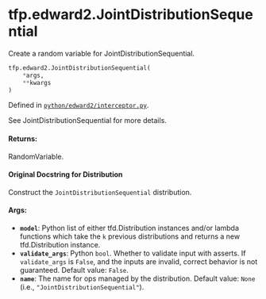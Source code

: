 <div itemscope itemtype="http://developers.google.com/ReferenceObject">
<meta itemprop="name" content="tfp.edward2.JointDistributionSequential" />
<meta itemprop="path" content="Stable" />
</div>

# tfp.edward2.JointDistributionSequential

Create a random variable for JointDistributionSequential.

``` python
tfp.edward2.JointDistributionSequential(
    *args,
    **kwargs
)
```



Defined in [`python/edward2/interceptor.py`](https://github.com/tensorflow/probability/tree/master/tensorflow_probability/python/edward2/interceptor.py).

<!-- Placeholder for "Used in" -->

See JointDistributionSequential for more details.

#### Returns:
RandomVariable.


#### Original Docstring for Distribution

Construct the `JointDistributionSequential` distribution.

#### Args:

* <b>`model`</b>: Python list of either tfd.Distribution instances and/or
  lambda functions which take the `k` previous distributions and returns a
  new tfd.Distribution instance.
* <b>`validate_args`</b>: Python `bool`.  Whether to validate input with asserts.
  If `validate_args` is `False`, and the inputs are invalid,
  correct behavior is not guaranteed.
  Default value: `False`.
* <b>`name`</b>: The name for ops managed by the distribution.
  Default value: `None` (i.e., `"JointDistributionSequential"`).